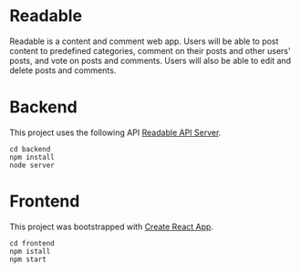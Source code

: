 # Readable

Readable is a content and comment web app. Users will be able to post content to predefined categories, comment on their posts and other users' posts, and vote on posts and comments. Users will also be able to edit and delete posts and comments.

# Backend
This project uses the following API [Readable API Server](https://github.com/udacity/reactnd-project-readable-starter).

```
cd backend
npm install
node server
```

# Frontend
This project was bootstrapped with [Create React App](https://github.com/facebookincubator/create-react-app).

```
cd frontend
npm istall
npm start
```